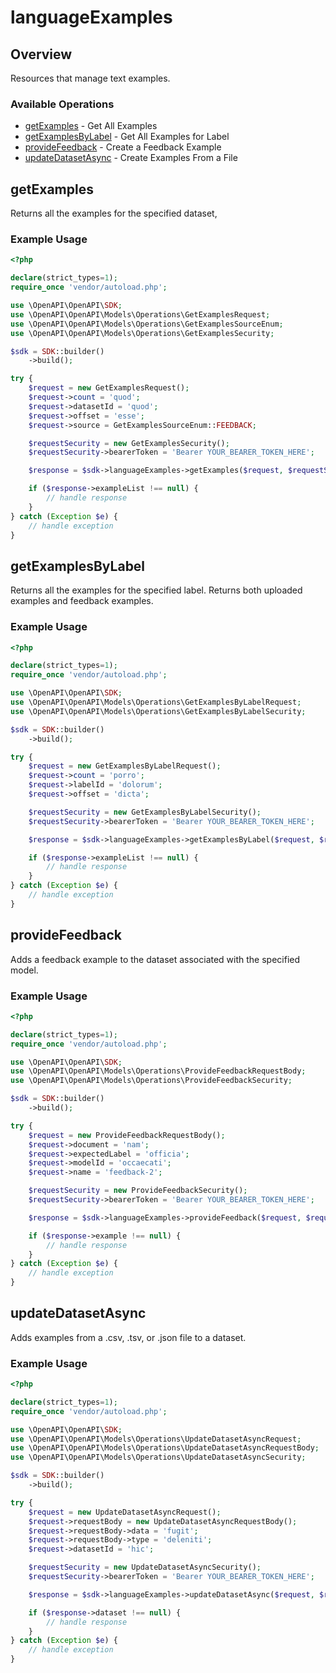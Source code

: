 # languageExamples

## Overview

Resources that manage text examples.

### Available Operations

* [getExamples](#getexamples) - Get All Examples
* [getExamplesByLabel](#getexamplesbylabel) - Get All Examples for Label
* [provideFeedback](#providefeedback) - Create a Feedback Example
* [updateDatasetAsync](#updatedatasetasync) - Create Examples From a File

## getExamples

Returns all the examples for the specified dataset,

### Example Usage

```php
<?php

declare(strict_types=1);
require_once 'vendor/autoload.php';

use \OpenAPI\OpenAPI\SDK;
use \OpenAPI\OpenAPI\Models\Operations\GetExamplesRequest;
use \OpenAPI\OpenAPI\Models\Operations\GetExamplesSourceEnum;
use \OpenAPI\OpenAPI\Models\Operations\GetExamplesSecurity;

$sdk = SDK::builder()
    ->build();

try {
    $request = new GetExamplesRequest();
    $request->count = 'quod';
    $request->datasetId = 'quod';
    $request->offset = 'esse';
    $request->source = GetExamplesSourceEnum::FEEDBACK;

    $requestSecurity = new GetExamplesSecurity();
    $requestSecurity->bearerToken = 'Bearer YOUR_BEARER_TOKEN_HERE';

    $response = $sdk->languageExamples->getExamples($request, $requestSecurity);

    if ($response->exampleList !== null) {
        // handle response
    }
} catch (Exception $e) {
    // handle exception
}
```

## getExamplesByLabel

Returns all the examples for the specified label. Returns both uploaded examples and feedback examples.

### Example Usage

```php
<?php

declare(strict_types=1);
require_once 'vendor/autoload.php';

use \OpenAPI\OpenAPI\SDK;
use \OpenAPI\OpenAPI\Models\Operations\GetExamplesByLabelRequest;
use \OpenAPI\OpenAPI\Models\Operations\GetExamplesByLabelSecurity;

$sdk = SDK::builder()
    ->build();

try {
    $request = new GetExamplesByLabelRequest();
    $request->count = 'porro';
    $request->labelId = 'dolorum';
    $request->offset = 'dicta';

    $requestSecurity = new GetExamplesByLabelSecurity();
    $requestSecurity->bearerToken = 'Bearer YOUR_BEARER_TOKEN_HERE';

    $response = $sdk->languageExamples->getExamplesByLabel($request, $requestSecurity);

    if ($response->exampleList !== null) {
        // handle response
    }
} catch (Exception $e) {
    // handle exception
}
```

## provideFeedback

Adds a feedback example to the dataset associated with the specified model.

### Example Usage

```php
<?php

declare(strict_types=1);
require_once 'vendor/autoload.php';

use \OpenAPI\OpenAPI\SDK;
use \OpenAPI\OpenAPI\Models\Operations\ProvideFeedbackRequestBody;
use \OpenAPI\OpenAPI\Models\Operations\ProvideFeedbackSecurity;

$sdk = SDK::builder()
    ->build();

try {
    $request = new ProvideFeedbackRequestBody();
    $request->document = 'nam';
    $request->expectedLabel = 'officia';
    $request->modelId = 'occaecati';
    $request->name = 'feedback-2';

    $requestSecurity = new ProvideFeedbackSecurity();
    $requestSecurity->bearerToken = 'Bearer YOUR_BEARER_TOKEN_HERE';

    $response = $sdk->languageExamples->provideFeedback($request, $requestSecurity);

    if ($response->example !== null) {
        // handle response
    }
} catch (Exception $e) {
    // handle exception
}
```

## updateDatasetAsync

Adds examples from a .csv, .tsv, or .json file to a dataset.

### Example Usage

```php
<?php

declare(strict_types=1);
require_once 'vendor/autoload.php';

use \OpenAPI\OpenAPI\SDK;
use \OpenAPI\OpenAPI\Models\Operations\UpdateDatasetAsyncRequest;
use \OpenAPI\OpenAPI\Models\Operations\UpdateDatasetAsyncRequestBody;
use \OpenAPI\OpenAPI\Models\Operations\UpdateDatasetAsyncSecurity;

$sdk = SDK::builder()
    ->build();

try {
    $request = new UpdateDatasetAsyncRequest();
    $request->requestBody = new UpdateDatasetAsyncRequestBody();
    $request->requestBody->data = 'fugit';
    $request->requestBody->type = 'deleniti';
    $request->datasetId = 'hic';

    $requestSecurity = new UpdateDatasetAsyncSecurity();
    $requestSecurity->bearerToken = 'Bearer YOUR_BEARER_TOKEN_HERE';

    $response = $sdk->languageExamples->updateDatasetAsync($request, $requestSecurity);

    if ($response->dataset !== null) {
        // handle response
    }
} catch (Exception $e) {
    // handle exception
}
```
